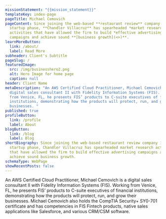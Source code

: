 ```yaml
---
missionStatement: "{{mission_statement}}"
templateKey: index-page
pageTitle: Michael Cemovich
pageContent: Since joining the web-based **restaurant review** company in its
  startup phase, **Chandler Villacruz** has spearheaded *market research*
  activities that have allowed the firm to build *effective advertising*
  campaigns and achieve sound **[business growth](<>)**.
learnMoreButton:
  link: /about/
  label: Read More
subheader: Client's Subtitle
pageSlug: /
featuredImage:
  src: /img/businesshero2.png
  alt: Hero Image for home page
  caption: null
header: Client Name
metaDescription: "An AWS Certified Cloud Practitioner, Michael Cemovich is a
  digital sales consultant II with Fidelity Information Systems (FIS). Working
  from Venice, FL, he presents FIS’ products to C-suite executives of financial
  institutions, demonstrating how the products will protect, run, and grow their
  businesses. "
published: true
profileButton:
  link: /profile
  label: About
blogButton:
  link: /blog
  label: Blog
shortBiography: Since joining the web-based restaurant review company in its
  startup phase, Chandler Villacruz has spearheaded market research activities
  that have allowed the firm to build effective advertising campaigns and
  achieve sound business growth.
schemaType: WebPage
showRecentPosts: false
---
```

An AWS Certified Cloud Practitioner, Michael Cemovich is a digital sales consultant II with Fidelity Information Systems (FIS). Working from Venice, FL, he presents FIS’ products to C-suite executives of financial institutions, demonstrating how the products will protect, run, and grow their businesses. Michael Cemovich also holds the CompTIA Security+ SY0-701 certificate and has competencies in FIS Fintech products, native sales applications like Salesforce, and various CRM/CSM software.